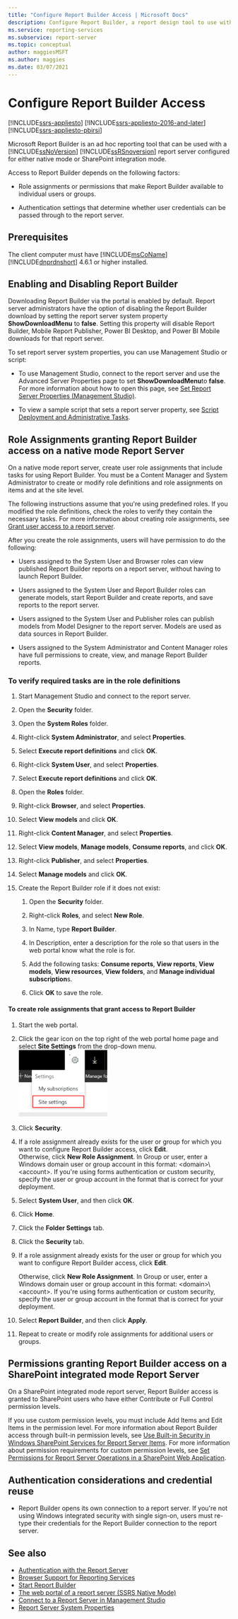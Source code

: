 ```yaml
---
title: "Configure Report Builder Access | Microsoft Docs"
description: Configure Report Builder, a report design tool to use with a SQL Server Reporting Services report server. It uses either native or SharePoint integration mode.
ms.service: reporting-services
ms.subservice: report-server
ms.topic: conceptual
author: maggiesMSFT
ms.author: maggies
ms.date: 03/07/2021
---
```


# Configure Report Builder Access

[!INCLUDE[ssrs-appliesto](../../includes/ssrs-appliesto.md)] [!INCLUDE[ssrs-appliesto-2016-and-later](../../includes/ssrs-appliesto-2016-and-later.md)] [!INCLUDE[ssrs-appliesto-pbirsi](../../includes/ssrs-appliesto-pbirs.md)]

Microsoft Report Builder is an ad hoc reporting tool that can be used with a [!INCLUDE[ssNoVersion](../../includes/ssnoversion-md.md)] [!INCLUDE[ssRSnoversion](../../includes/ssrsnoversion-md.md)] report server configured for either native mode or SharePoint integration mode.  

Access to Report Builder depends on the following factors:  

- Role assignments or permissions that make Report Builder available to individual users or groups.  

- Authentication settings that determine whether user credentials can be passed through to the report server.

## Prerequisites

The client computer must have [!INCLUDE[msCoName](../../includes/msconame-md.md)] [!INCLUDE[dnprdnshort](../../includes/dnprdnshort-md.md)] 4.6.1 or higher installed.

## Enabling and Disabling Report Builder  

Downloading Report Builder via the portal is enabled by default. Report server administrators have the option of disabling the Report Builder download by setting the report server system property **ShowDownloadMenu** to **false**. Setting this property will disable Report Builder, Mobile Report Publisher, Power BI Desktop, and Power BI Mobile downloads for that report server.  

 To set report server system properties, you can use Management Studio or script:  	

 - To use Management Studio, connect to the report server and use the Advanced Server Properties page to set **ShowDownloadMenu**to **false**. For more information about how to open this page, see [Set Report Server Properties &#40;Management Studio&#41;](../../reporting-services/tools/set-report-server-properties-management-studio.md).  	

 - To view a sample script that sets a report server property, see [Script Deployment and Administrative Tasks](../../reporting-services/tools/script-deployment-and-administrative-tasks.md).  

## Role Assignments granting Report Builder access on a native mode Report Server  

On a native mode report server, create user role assignments that include tasks for using Report Builder. You must be a Content Manager and System Administrator to create or modify role definitions and role assignments on items and at the site level.  

The following instructions assume that you're using predefined roles. If you modified the role definitions, check the roles to verify they contain the necessary tasks. For more information about creating role assignments, see [Grant user access to a report server](../../reporting-services/security/grant-user-access-to-a-report-server.md).

After you create the role assignments, users will have permission to do the following:  

- Users assigned to the System User and Browser roles can view published Report Builder reports on a report server, without having to launch Report Builder.  

- Users assigned to the System User and Report Builder roles can generate models, start Report Builder and create reports, and save reports to the report server.  

- Users assigned to the System User and Publisher roles can publish models from Model Designer to the report server. Models are used as data sources in Report Builder.  

- Users assigned to the System Administrator and Content Manager roles have full permissions to create, view, and manage Report Builder reports.  

### To verify required tasks are in the role definitions  

1. Start Management Studio and connect to the report server.  

2. Open the **Security** folder.  

3. Open the **System Roles** folder.  

4. Right-click **System Administrator**, and select **Properties**.  

5. Select **Execute report definitions** and click **OK**.  

6. Right-click **System User**, and select **Properties**.  

7. Select **Execute report definitions** and click **OK**.  

8. Open the **Roles** folder.  

9. Right-click **Browser**, and select **Properties**.  

10. Select **View models** and click **OK**.  

11. Right-click **Content Manager**, and select **Properties**.  

12. Select **View models**, **Manage models**, **Consume reports**, and click **OK**.  

13. Right-click **Publisher**, and select **Properties**.  

14. Select **Manage models** and click **OK**.  

15. Create the Report Builder role if it does not exist:  

    1. Open the **Security** folder.  

    2. Right-click **Roles**, and select **New Role**.  

    3. In Name, type **Report Builder**.  

    4. In Description, enter a description for the role so that users in the web portal know what the role is for.  

    5. Add the following tasks: **Consume reports**, **View reports**, **View models**, **View resources**, **View folders**, and **Manage individual subscription**s.  

    6. Click **OK** to save the role.  

#### To create role assignments that grant access to Report Builder  

1. Start the web portal.  

2. Click the gear icon on the top right of the web portal home page and select **Site Settings** from the drop-down menu.  
![the web portal gear icon and menu](../../reporting-services/report-builder/media/configure-report-builder-access/ssrswebportal-site-settings-gear-icon-and-menu.png)

3. Click **Security**.  

4. If a role assignment already exists for the user or group for which you want to configure Report Builder access, click **Edit**.  
Otherwise, click **New Role Assignment**. In Group or user, enter a Windows domain user or group account in this format: \<domain>\\<account\>. If you're using forms authentication or custom security, specify the user or group account in the format that is correct for your deployment.  

5. Select **System User**, and then click **OK**.  

6. Click **Home**.  

7. Click the **Folder Settings** tab.  

8. Click the **Security** tab.  

9. If a role assignment already exists for the user or group for which you want to configure Report Builder access, click **Edit**.  

    Otherwise, click **New Role Assignment**. In Group or user, enter a Windows domain user or group account in this format: \<domain>\\<account\>. If you're using forms authentication or custom security, specify the user or group account in the format that is correct for your deployment.  

10. Select **Report Builder**, and then click **Apply**.  

11. Repeat to create or modify role assignments for additional users or groups.  

## Permissions granting Report Builder access on a SharePoint integrated mode Report Server  

On a SharePoint integrated mode report server, Report Builder access is granted to SharePoint users who have either Contribute or Full Control permission levels.  

If you use custom permission levels, you must include Add Items and Edit Items in the permission level. For more information about Report Builder access through built-in permission levels, see [Use Built-in Security in Windows SharePoint Services for Report Server Items](../../reporting-services/security/use-built-in-security-in-windows-sharepoint-services-for-report-server-items.md). For more information about permission requirements for custom permission levels, see [Set Permissions for Report Server Operations in a SharePoint Web Application](../../reporting-services/security/set-permissions-for-report-server-operations-in-a-sharepoint-web-application.md).  

## Authentication considerations and credential reuse  

- Report Builder opens its own connection to a report server. If you're not using Windows integrated security with single sign-on, users must re-type their credentials for the Report Builder connection to the report server.  

## See also  

- [Authentication with the Report Server](../../reporting-services/security/authentication-with-the-report-server.md)
- [Browser Support for Reporting Services](../../reporting-services/browser-support-for-reporting-services-and-power-view.md)
- [Start Report Builder](../../reporting-services/report-builder/start-report-builder.md)
- [The web portal of a report server (SSRS Native Mode)](../web-portal-ssrs-native-mode.md)
- [Connect to a Report Server in Management Studio](../../reporting-services/tools/connect-to-a-report-server-in-management-studio.md)
- [Report Server System Properties](../../reporting-services/report-server-web-service/net-framework/reporting-services-properties-report-server-system-properties.md)
